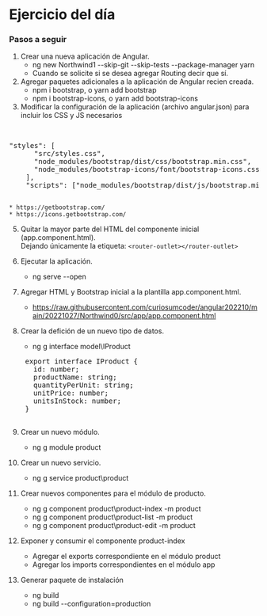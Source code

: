 # Ejercicio del día

### Pasos a seguir

1. Crear una nueva aplicación de Angular.
	* ng new Northwind1 --skip-git --skip-tests --package-manager yarn
	* Cuando se solicite si se desea agregar Routing decir que sí.
2. Agregar paquetes adicionales a la aplicación de Angular recien creada.
	* npm i bootstrap, o yarn add bootstrap
	* npm i bootstrap-icons, o yarn add bootstrap-icons
3. Modificar la configuración de la aplicación (archivo angular.json) para incluir los CSS y JS necesarios
<br/>
	<pre>"styles": [
	  "src/styles.css",
	  "node_modules/bootstrap/dist/css/bootstrap.min.css",
	  "node_modules/bootstrap-icons/font/bootstrap-icons.css"
	],
	"scripts": ["node_modules/bootstrap/dist/js/bootstrap.min.js"]
	</pre>

	* https://getbootstrap.com/
	* https://icons.getbootstrap.com/

5. Quitar la mayor parte del HTML del componente inicial (app.component.html).<br/>
   Dejando únicamente la etiqueta: `<router-outlet></router-outlet>`

6. Ejecutar la aplicación.
	* ng serve --open
	
8. Agregar HTML y Bootstrap inicial a la plantilla app.component.html.
	* https://raw.githubusercontent.com/curiosumcoder/angular202210/main/20221027/Northwind0/src/app/app.component.html

9. Crear la defición de un nuevo tipo de datos.
	* ng g interface model\IProduct
	<pre>
	export interface IProduct {
	  id: number;
	  productName: string;
	  quantityPerUnit: string;
	  unitPrice: number;
	  unitsInStock: number;
	}
	</pre>
	
9. Crear un nuevo módulo.
	* ng g module product
	
10. Crear un nuevo servicio.
	* ng g service product\product
	
11. Crear nuevos componentes para el módulo de producto.
	* ng g component product\product-index -m product
	* ng g component product\product-list -m product
	* ng g component product\product-edit -m product
12. Exponer y consumir el componente product-index
	* Agregar el exports correspondiente en el módulo product
	* Agregar los imports correspondientes en el módulo app

14. Generar paquete de instalación
	* ng build
	* ng build --configuration=production
